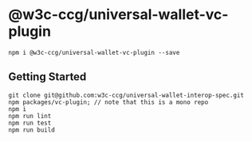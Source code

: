 # @w3c-ccg/universal-wallet-vc-plugin

```
npm i @w3c-ccg/universal-wallet-vc-plugin --save
```

## Getting Started

```
git clone git@github.com:w3c-ccg/universal-wallet-interop-spec.git
npm packages/vc-plugin; // note that this is a mono repo
npm i
npm run lint
npm run test
npm run build
```
